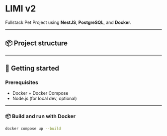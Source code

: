 # LIMI v2

Fullstack Pet Project using **NestJS**, **PostgreSQL**, and **Docker**.

---

## 📦 Project structure


---

## 🚀 Getting started

### Prerequisites

- Docker + Docker Compose
- Node.js (for local dev, optional)

---

### 📦 Build and run with Docker

```bash
docker compose up --build